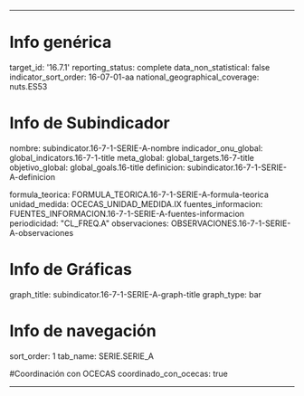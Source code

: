 ---

# Info genérica
target_id: '16.7.1'
reporting_status: complete
data_non_statistical: false
indicator_sort_order: 16-07-01-aa
national_geographical_coverage: nuts.ES53

# Info de Subindicador
nombre: subindicator.16-7-1-SERIE-A-nombre
indicador_onu_global: global_indicators.16-7-1-title
meta_global: global_targets.16-7-title
objetivo_global: global_goals.16-title
definicion: subindicator.16-7-1-SERIE-A-definicion

formula_teorica: FORMULA_TEORICA.16-7-1-SERIE-A-formula-teorica
unidad_medida: OCECAS_UNIDAD_MEDIDA.IX
fuentes_informacion: FUENTES_INFORMACION.16-7-1-SERIE-A-fuentes-informacion
periodicidad: "CL_FREQ.A"
observaciones: OBSERVACIONES.16-7-1-SERIE-A-observaciones

# Info de Gráficas
graph_title: subindicator.16-7-1-SERIE-A-graph-title
graph_type: bar

# Info de navegación
sort_order: 1
tab_name: SERIE.SERIE_A

#Coordinación con OCECAS
coordinado_con_ocecas: true

---